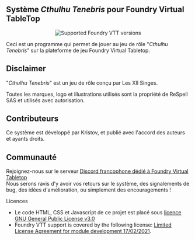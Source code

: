 
<h2>Système <em>Cthulhu Tenebris</em> pour Foundry Virtual TableTop</h2>

<div align="center">

![Supported Foundry VTT versions](https://img.shields.io/endpoint?url=https%3A%2F%2Ffoundryshields.com%2Fversion%3Fstyle%3Dflat%26url%3Dhttps%3A%2F%2Fraw.githubusercontent.com%2F12-Monkeys-Developers%2Ftenebris%2Fmain%2Fsystem.json)

</div>

<p>Ceci est un programme qui permet de jouer au jeu de rôle "<em>Cthulhu Tenebris</em>" sur la plateforme de jeu Foundry Virtual Tabletop.</p>

<h2>Disclaimer</h2>
<p>"<em>Cthulhu Tenebris</em>" est un jeu de rôle conçu par Les XII Singes.</p>

<p>Toutes les marques, logo et illustrations utilisés sont la propriété de ReSpell SAS et utilisés avec autorisation.</p>

<h2>Contributeurs</h2>
<p>Ce système est développé par Kristov, et publié avec l'accord des auteurs et ayants droits.</p>

<h2>Communauté</h2>

<p>Rejoignez-nous sur le serveur <a href="https://discord.com/invite/pPSDNJk">Discord francophone dédié à Foundry Virtual Tabletop</a><br />
Nous serons ravis d'y avoir vos retours sur le système, des signalements de bug, des idées d'amélioration, ou simplement des encouragements !</p>

</h2>Licences</h2>
<ul>
<li>Le code HTML, CSS et Javascript de ce projet est placé sous <a href="https://choosealicense.com/licenses/gpl-3.0/">licence GNU General Public License v3.0</a></li>

<li>Foundry VTT support is covered by the following license: <a href="https://foundryvtt.com/article/license/">Limited License Agreement for module development 17/02/2021</a>.</li>
</ul>